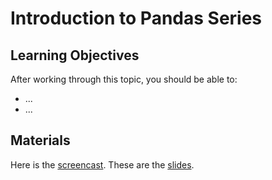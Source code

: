 # Introduction to Pandas Series

## Learning Objectives

After working through this topic, you should be able to:

- ...
- ...

## Materials

Here is the
[screencast](https://electure.uni-bonn.de/static/mh_default_org/engage-player/xxx).
These are the [slides](pandas_basics-series_intro.pdf).
